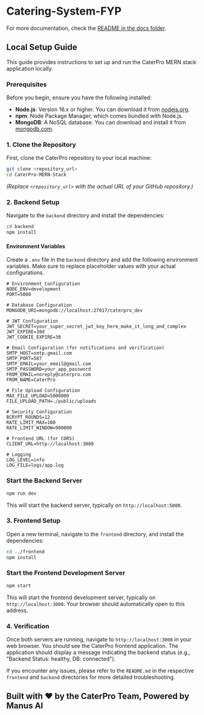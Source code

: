 # Catering-System-FYP

For more documentation, check the [README in the docs folder](docs/README.md).



## Local Setup Guide

This guide provides instructions to set up and run the CaterPro MERN stack application locally.

### Prerequisites

Before you begin, ensure you have the following installed:

*   **Node.js**: Version 16.x or higher. You can download it from [nodejs.org](https://nodejs.org/).
*   **npm**: Node Package Manager, which comes bundled with Node.js.
*   **MongoDB**: A NoSQL database. You can download and install it from [mongodb.com](https://www.mongodb.com/try/download/community).

### 1. Clone the Repository

First, clone the CaterPro repository to your local machine:

```bash
git clone <repository_url>
cd CaterPro-MERN-Stack
```

*(Replace `<repository_url>` with the actual URL of your GitHub repository.)*

### 2. Backend Setup

Navigate to the `backend` directory and install the dependencies:

```bash
cd backend
npm install
```

#### Environment Variables

Create a `.env` file in the `backend` directory and add the following environment variables. Make sure to replace placeholder values with your actual configurations.

```
# Environment Configuration
NODE_ENV=development
PORT=5000

# Database Configuration
MONGODB_URI=mongodb://localhost:27017/caterpro_dev

# JWT Configuration
JWT_SECRET=your_super_secret_jwt_key_here_make_it_long_and_complex
JWT_EXPIRE=30d
JWT_COOKIE_EXPIRE=30

# Email Configuration (for notifications and verification)
SMTP_HOST=smtp.gmail.com
SMTP_PORT=587
SMTP_EMAIL=your_email@gmail.com
SMTP_PASSWORD=your_app_password
FROM_EMAIL=noreply@caterpro.com
FROM_NAME=CaterPro

# File Upload Configuration
MAX_FILE_UPLOAD=5000000
FILE_UPLOAD_PATH=./public/uploads

# Security Configuration
BCRYPT_ROUNDS=12
RATE_LIMIT_MAX=100
RATE_LIMIT_WINDOW=900000

# Frontend URL (for CORS)
CLIENT_URL=http://localhost:3000

# Logging
LOG_LEVEL=info
LOG_FILE=logs/app.log
```

### Start the Backend Server

```bash
npm run dev
```

This will start the backend server, typically on `http://localhost:5000`.

### 3. Frontend Setup

Open a new terminal, navigate to the `frontend` directory, and install the dependencies:

```bash
cd ../frontend
npm install
```

### Start the Frontend Development Server

```bash
npm start
```

This will start the frontend development server, typically on `http://localhost:3000`. Your browser should automatically open to this address.

### 4. Verification

Once both servers are running, navigate to `http://localhost:3000` in your web browser. You should see the CaterPro frontend application. The application should display a message indicating the backend status (e.g., "Backend Status: healthy, DB: connected").

If you encounter any issues, please refer to the `README.md` in the respective `frontend` and `backend` directories for more detailed troubleshooting.

## Built with ❤️ by the CaterPro Team, Powered by Manus AI

